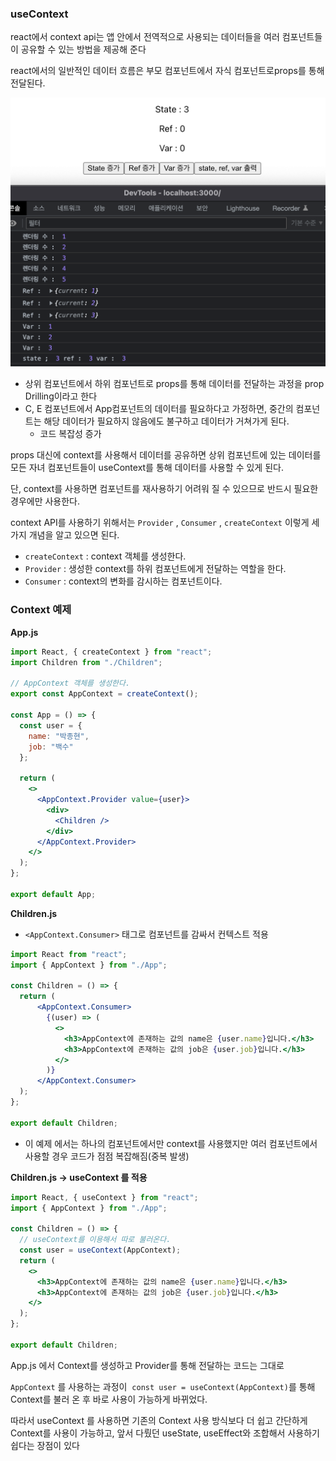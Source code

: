 ### useContext

react에서 context api는 앱 안에서 전역적으로 사용되는 데이터들을 여러 컴포넌트들이 공유할 수 있는 방법을 제공해 준다

react에서의 일반적인 데이터 흐름은 부모 컴포넌트에서 자식 컴포넌트로props를 통해 전달된다.

![img.png](img.png)

- 상위 컴포넌트에서 하위 컴포넌트로 props를 통해 데이터를 전달하는 과정을 prop Drilling이라고 한다
- C, E 컴포넌트에서 App컴포넌트의 데이터를 필요하다고 가정하면, 중간의 컴포넌트는 해당 데이터가 필요하지 않음에도 불구하고 데이터가 거쳐가게 된다.
    - 코드 복잡성 증가

props 대신에 context를 사용해서 데이터를 공유하면 상위 컴포넌트에 있는 데이터를 모든 자녀 컴포넌트들이 useContext를 통해 데이터를 사용할 수 있게 된다.

단, context를 사용하면 컴포넌트를 재사용하기 어려워 질 수 있으므로 반드시 필요한 경우에만 사용한다.

context API를 사용하기 위해서는 `Provider` , `Consumer` , `createContext` 이렇게 세가지 개념을 알고 있으면 된다.

- `createContext` : context 객체를 생성한다.
- `Provider` : 생성한 context를 하위 컴포넌트에게 전달하는 역할을 한다.
- `Consumer` : context의 변화를 감시하는 컴포넌트이다.

### Context 예제

**App.js**

```jsx
import React, { createContext } from "react";
import Children from "./Children";

// AppContext 객체를 생성한다.
export const AppContext = createContext();

const App = () => {
  const user = {
    name: "박종현",
    job: "백수"
  };

  return (
    <>
      <AppContext.Provider value={user}>
        <div>
          <Children />
        </div>
      </AppContext.Provider>
    </>
  );
};

export default App;

```

**Children.js**

- `<AppContext.Consumer>` 태그로  컴포넌트를 감싸서 컨텍스트 적용

```jsx
import React from "react";
import { AppContext } from "./App";

const Children = () => {
  return (
      <AppContext.Consumer>
        {(user) => (
          <>
            <h3>AppContext에 존재하는 값의 name은 {user.name}입니다.</h3>
            <h3>AppContext에 존재하는 값의 job은 {user.job}입니다.</h3>
          </>
        )}
      </AppContext.Consumer>
  );
};

export default Children;

```

- 이 예제 에서는 하나의 컴포넌트에서만 context를 사용했지만 여러 컴포넌트에서 사용할 경우 코드가 점점 복잡해짐(중복 발생)

**Children.js → useContext 를 적용**

```jsx
import React, { useContext } from "react";
import { AppContext } from "./App";

const Children = () => {
  // useContext를 이용해서 따로 불러온다.
  const user = useContext(AppContext);
  return (
    <>
      <h3>AppContext에 존재하는 값의 name은 {user.name}입니다.</h3>
      <h3>AppContext에 존재하는 값의 job은 {user.job}입니다.</h3>
    </>
  );
};

export default Children;

```

App.js 에서 Context를 생성하고 Provider를 통해 전달하는 코드는 그대로

`AppContext` 를 사용하는 과정이  `const user = useContext(AppContext)`를 통해 Context를 불러 온 후 바로 사용이 가능하게 바뀌었다.

따라서 useContext 를 사용하면 기존의 Context 사용 방식보다 더 쉽고 간단하게 Context를 사용이 가능하고, 앞서 다뤘던 useState, useEffect와 조합해서 사용하기 쉽다는 장점이 있다